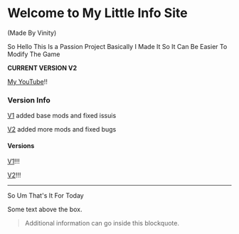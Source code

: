 # Welcome to My Little Info Site
(Made By Vinity)

So Hello This Is a Passion Project Basically I Made It So It Can Be Easier To Modify The Game

**CURRENT VERSION V2**

[My YouTube](www.youtube.com/channel/UCF35iqQ2BRqF4IYQA4Ln_0A?sub_confirmation=1)!!

### Version Info
[V1](https://github.com/VINITYYT/Delights-V1/raw/main/Vinity's%20Delights-V1.zip) added base mods and fixed issuis

[V2](https://github.com/VINITYYT/Delights-V2/raw/main/Vinity's%20Delights-V2.zip) added more mods and fixed bugs

#### Versions
 [V1](https://github.com/VINITYYT/Delights-V1/raw/main/Vinity's%20Delights-V1.zip)!!!

 [V2](https://github.com/VINITYYT/Delights-V2/raw/main/Vinity's%20Delights-V2.zip)!!!

---

So Um That's It For Today

Some text above the box.

> Additional information can go inside this blockquote.
